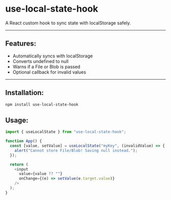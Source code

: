 # use-local-state-hook
A React custom hook to sync state with localStorage safely.

---

## Features:
- Automatically syncs with localStorage
- Converts undefined to null
- Warns if a File or Blob is passed
- Optional callback for invalid values

***

## Installation:
```bash
npm install use-local-state-hook
```


## Usage:
```js
import { useLocalState } from "use-local-state-hook";

function App() {
  const [value, setValue] = useLocalState("myKey", (invalidValue) => {
    alert("Cannot store File/Blob! Saving null instead.");
  });

  return (
    <input
      value={value ?? ""}
      onChange={(e) => setValue(e.target.value)}
    />
  );
}
```
